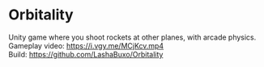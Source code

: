 # Orbitality
Unity game where you shoot rockets at other planes, with arcade physics.  
Gameplay video: https://i.vgy.me/MCjKcv.mp4  
Build: https://github.com/LashaBuxo/Orbitality  
